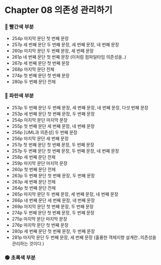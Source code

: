 # Chapter 08 의존성 관리하기

### 🔴 빨간색 부분
* 254p 마지막 문단 첫 번째 문장
* 257p 세 번째 문단 두 번째 문장, 세 번째 문장, 네 번째 문장
* 260p 마지막 문단 두 번째 문장, 세 번째 문장
* 261p 네 번째 문단 첫 번째 문장 (이처럼 컴파일타임 의존성을..)
* 267p 세 번째 문단 첫 번째 문장
* 268p 마지막 문단 전체
* 274p 첫 번째 문단 첫 번째 문장
* 280p 두 번째 문단 전체
### 🔵 파란색 부분
* 253p 두 번째 문단 두 번째 문장, 세 번째 문장, 네 번째 문장, 다섯 번째 문장
* 253p 세 번째 문단 첫 번째 문장, 두 번째 문장
* 254p 마지막 문단 마지막 문장
* 255p 첫 번째 문단 세 번째 문장, 네 번째 문장
* 256p [UML과 의존성] 두 번째 문장
* 256p 마지막 문단 세 번째 문장
* 257p 첫 번째 문단 첫 번째 문장, 두 번째 문장
* 257p 두 번째 문단 첫 번째 문장, 두 번째 문장, 네 번째 문장
* 258p 세 번째 문단 전체
* 259p 마지막 문단 마지막 문장
* 260p 첫 번째 문단 전체
* 263p 두 번째 문단 첫 번째 문장, 두 번째 문장
* 263p 세 번째 문단 전체
* 264p 첫 번째 문단 전체
* 265p 마지막 문단 두 번째 문장, 세 번째 문장, 네 번째 문장
* 266p 네 번째 문단 세 번째 문장, 네 번째 문장
* 269p 마지막 문단 첫 번째 문장, 두 번째 문장
* 274p 두 번째 문단 첫 번째 문장, 두 번째 문장
* 275p 마지막 문단 마지막 문장
* 276p 마지막 문단 첫 번째 문장
* 280p 세 번째 문단 첫 번째 문장, 두 번째 문장
* 281p 마지막 문단 두 번째 문장, 세 번째 문장 (훌륭한 객체지향 설계란..의존성을 관리하는 것이다.)
### 🟢 초록색 부분

